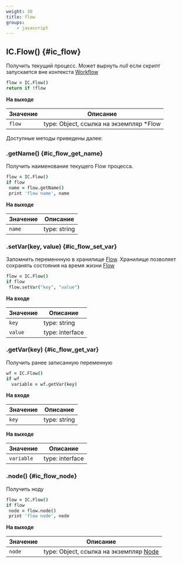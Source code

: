 ```yaml
---
weight: 30
title: flow
groups:
    - javascript
---
```


## IC.Flow() {#ic_flow}

Получить текущий процесс. Может вырнуть *null* если скрипт запускается 
вне контекста [Workflow](#ic_workflow)

```coffeescript
flow = IC.Flow()
return if !flow
```

**На выходе**

**Значение** | **Описание**
-------------|--------------
  `flow`     | type: Object, ссылка на экземпляр *Flow 
  
Доступные методы приведены далее:

### .getName() {#ic_flow_get_name}

Получить наименование текущего Flow процесса.

```coffeescript
flow = IC.Flow()
if flow
 name = flow.getName()
 print 'flow name', name
```

**На выходе**

**Значение** | **Описание**
-------------|--------------
  `name`     | type: string


### .setVar(key, value) {#ic_flow_set_var}

Запомнить переменнную в хранилище [Flow](#ic_flow). Хранилище позволяет 
сохранять состояния на время жизни [Flow](#ic_flow)

```coffeescript
flow = IC.Flow()
if flow
 flow.setVar("key", "value")
```

**На входе**

**Значение** | **Описание**
-------------|--------------
  `key`      | type: string
  `value`    | type: interface

### .getVar(key) {#ic_flow_get_var}

Получить ранее записанную переменную

```coffeescript
wf = IC.Flow()
if wf
  variable = wf.getVar(key)
```

**На входе**

**Значение** | **Описание**
-------------|--------------
  `key`      | type: string

**На выходе**

**Значение** | **Описание**
-------------|--------------
  `variable` | type: interface
  
### .node() {#ic_flow_node}

Получить ноду

```coffeescript
flow = IC.Flow()
if flow
 node = flow.node()
 print 'flow node', node
```

**На выходе**

**Значение** | **Описание**
-------------|--------------
  `node`     | type: Object, ссылка на экземпляр [Node](#node) 
